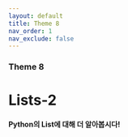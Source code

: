 ```yaml
---
layout: default
title: Theme 8
nav_order: 1
nav_exclude: false
---
```

### Theme 8
# Lists-2
#### Python의 List에 대해 더 알아봅시다! 